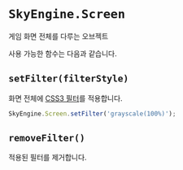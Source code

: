 # `SkyEngine.Screen`
게임 화면 전체를 다루는 오브젝트

사용 가능한 함수는 다음과 같습니다.

## `setFilter(filterStyle)`
화면 전체에 [CSS3 필터](https://developer.mozilla.org/ko/docs/Web/CSS/filter)를 적용합니다.

```javascript
SkyEngine.Screen.setFilter('grayscale(100%)');
```

## `removeFilter()`
적용된 필터를 제거합니다.